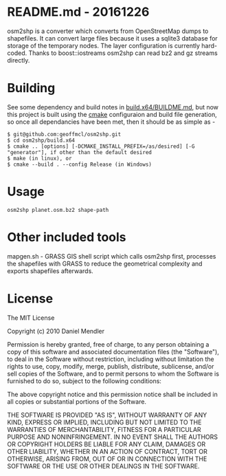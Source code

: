 README.md - 20161226
=========

osm2shp is a converter which converts from OpenStreetMap dumps to shapefiles. It can convert large files because
it uses a sqlite3 database for storage of the temporary nodes. The layer configuration is currently hard-coded.
Thanks to boost::iostreams osm2shp can read bz2 and gz streams directly.

Building
========

See some dependency and build notes in [build.x64/BUILDME.md](build.x64/BUILDME.md), but now this project is built using the [cmake](https://cmake.org/download/) configuraion and build file generation, so once all dependancies have been met, then it should be as simple as -

```
$ git@github.com:geoffmcl/osm2shp.git
$ cd osm2shp/build.x64
$ cmake .. [options] [-DCMAKE_INSTALL_PREFIX=/as/desired] [-G "generator"], if other than the default desired
$ make (in linux), or
$ cmake --build . --config Release (in Windows)
```

Usage
=====

    osm2shp planet.osm.bz2 shape-path

Other included tools
====================

mapgen.sh - GRASS GIS shell script which calls osm2shp first,  processes the shapefiles with GRASS
            to reduce the geometrical complexity and exports shapefiles afterwards.

License
=======

The MIT License

Copyright (c) 2010 Daniel Mendler

Permission is hereby granted, free of charge, to any person obtaining a copy
of this software and associated documentation files (the "Software"), to deal
in the Software without restriction, including without limitation the rights
to use, copy, modify, merge, publish, distribute, sublicense, and/or sell
copies of the Software, and to permit persons to whom the Software is
furnished to do so, subject to the following conditions:

The above copyright notice and this permission notice shall be included in
all copies or substantial portions of the Software.

THE SOFTWARE IS PROVIDED "AS IS", WITHOUT WARRANTY OF ANY KIND, EXPRESS OR
IMPLIED, INCLUDING BUT NOT LIMITED TO THE WARRANTIES OF MERCHANTABILITY,
FITNESS FOR A PARTICULAR PURPOSE AND NONINFRINGEMENT. IN NO EVENT SHALL THE
AUTHORS OR COPYRIGHT HOLDERS BE LIABLE FOR ANY CLAIM, DAMAGES OR OTHER
LIABILITY, WHETHER IN AN ACTION OF CONTRACT, TORT OR OTHERWISE, ARISING FROM,
OUT OF OR IN CONNECTION WITH THE SOFTWARE OR THE USE OR OTHER DEALINGS IN
THE SOFTWARE.
